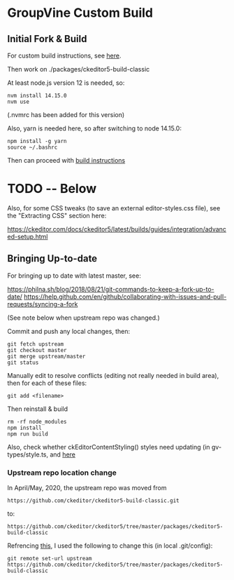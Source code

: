 # GroupVine Custom Build


## Initial Fork & Build

For custom build instructions, see [here](https://ckeditor.com/docs/ckeditor5/latest/builds/guides/development/custom-builds.html).

Then work on ./packages/ckeditor5-build-classic

At least node.js version 12 is needed, so:

```
nvm install 14.15.0
nvm use
```

(.nvmrc has been added for this version)

Also, yarn is needed here, so after switching to node 14.15.0:

```
npm install -g yarn
source ~/.bashrc
```

Then can proceed with [build instructions](https://ckeditor.com/docs/ckeditor5/latest/builds/guides/development/custom-builds.html)


# TODO -- Below


Also, for some CSS tweaks (to save an external editor-styles.css
file), see the "Extracting CSS" section here:

https://ckeditor.com/docs/ckeditor5/latest/builds/guides/integration/advanced-setup.html

## Bringing Up-to-date

For bringing up to date with latest master, see:

https://philna.sh/blog/2018/08/21/git-commands-to-keep-a-fork-up-to-date/
https://help.github.com/en/github/collaborating-with-issues-and-pull-requests/syncing-a-fork

(See note below when upstream repo was changed.)

Commit and push any local changes, then:

```
git fetch upstream
git checkout master
git merge upstream/master
git status
```

Manually edit to resolve conflicts (editing not really needed in build area), then for each of these files:

```
git add <filename>
```

Then reinstall & build

```
rm -rf node_modules
npm install
npm run build
```

Also, check whether ckEditorContentStyling() styles need updating (in
gv-types/style.ts, and
[here](https://ckeditor.com/docs/ckeditor5/latest/builds/guides/integration/content-styles.html)

### Upstream repo location change

In April/May, 2020, the upstream repo was moved from

```
https://github.com/ckeditor/ckeditor5-build-classic.git
```

to:


```
https://github.com/ckeditor/ckeditor5/tree/master/packages/ckeditor5-build-classic
```

Refrencing
[this](https://help.github.com/en/github/using-git/changing-a-remotes-url),
I used the following to change this (in local .git/config):

```
git remote set-url upstream https://github.com/ckeditor/ckeditor5/tree/master/packages/ckeditor5-build-classic
```

